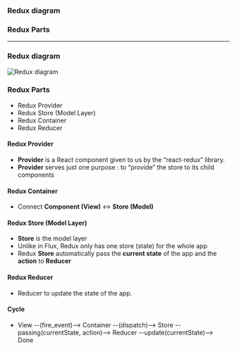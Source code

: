 ### Redux diagram
### Redux Parts

----------------------------------------------------------------------

### Redux diagram
![Redux diagram](https://github.com/leminhtuan2015/Today-I-Learn/blob/master/languagle_javascript/react_native/react_native_redux_architecture_1.png)

### Redux Parts
* Redux Provider
* Redux Store (Model Layer)
* Redux Container
* Redux Reducer

#### Redux Provider

* **Provider** is a React component given to us by the “react-redux” library. 
* **Provider** serves just one purpose : to “provide” the store to its child components

#### Redux Container

* Connect **Component (View)** <-> **Store (Model)** 

#### Redux Store (Model Layer)

* **Store** is the model layer
* Unlike in Flux, Redux only has one store (state) for the whole app
* Redux **Store** automatically pass the **current state** of the app and the **action** to **Reducer**

#### Redux Reducer
* Reducer to update the state of the app.

#### Cycle

* View --(fire_event)--> Container --(dispatch)--> Store --passing(currentState, action)--> Reducer --update(currentState)--> Done
